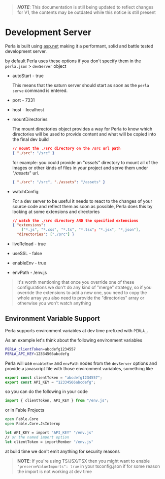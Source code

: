 [asp.net]: https://dotnet.microsoft.com/apps/aspnet

> **_NOTE_**: This documentation is still being updated to reflect changes for V1, the contents may be outdated while this notice is still present

# Development Server

Perla is built using [asp.net] making it a performant, solid and battle tested development server.

by default Perla uses these options if you don't specify them in the `perla.json` > `devServer` object

- autoStart - true

  This means that the saturn server should start as soon as the `perla serve` command is entered.

- port - 7331
- host - localhost
- mountDirectories

  The mount directories object provides a way for Perla to know which directories will be used to provide content and what will be copied into the final dev build

  ```json
  // mount the ./src directory on the /src url path
  { "./src": "/src" }
  ```

  for example: you could provide an "_assets_" directory to mount all of the images or other kinds of files in your project and serve them under "_/assets_" url.

  ```json
  { "./src": "/src", "./assets": "/assets" }
  ```

- watchConfig

  For a dev server to be useful it needs to react to the changes of your source code and reflect them as soon as possible, Perla does this by looking at some extensions and directories

  ```json
  // watch the ./src directory AND the specified extensions
  { "extensions":
      ["*.js", "*.css", "*.ts", "*.tsx"; "*.jsx", "*,json"],
    "directories": ["./src"] }
  ```

- liveReload - true
- useSSL - false
- enableEnv - true
- envPath - /env.js

> It's worth mentioning that once you override one of these configurations we don't do any kind of "merge" strategy, so if you override the extensions to add a new one, you need to copy the whole array you also need to provide the "directories" array or otherwise you won't watch anything

## Environment Variable Support

Perla supports environment variables at dev time prefixed with `PERLA_`.

As an example let's think about the following environment variables

```bash
PERLA_clientToken=abcdefg1234557
PERLA_API_KEY=12334566abcdefg
```

Perla will use `enableEnv` and `envPath` nodes from the `devServer` options and provide a javascript file with those environment variables, something like

```js
export const clientToken = "abcdefg1234557";
export const API_KEY = "12334566abcdefg";
```

so you can do the following in your code

```js
import { clientToken, API_KEY } from "/env.js";
```

or in Fable Projects

```fsharp
open Fable.Core
open Fable.Core.JsInterop

let API_KEY = import "API_KEY" "/env.js"
// or the named import option
let clientToken = importMember "/env.js"
```

at build time we don't emit anything for security reasons

> **NOTE**: If you're using TS/JSX/TSX then you might want to enable `"preserveValueImports": true` in your tsconfig.json if for some reason the import is not working at dev time

